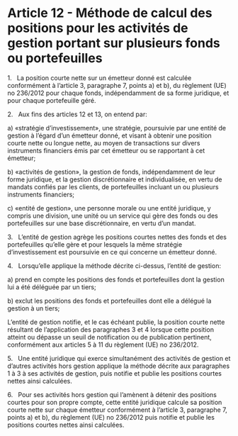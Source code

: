 # Article 12 - Méthode de calcul des positions pour les activités de gestion portant sur plusieurs fonds ou portefeuilles


1.   La position courte nette sur un émetteur donné est calculée conformément à l’article 3, paragraphe 7, points a) et b), du règlement (UE) no 236/2012 pour chaque fonds, indépendamment de sa forme juridique, et pour chaque portefeuille géré.

2.   Aux fins des articles 12 et 13, on entend par:

a) «stratégie d’investissement», une stratégie, poursuivie par une entité de gestion à l’égard d’un émetteur donné, et visant à obtenir une position courte nette ou longue nette, au moyen de transactions sur divers instruments financiers émis par cet émetteur ou se rapportant à cet émetteur;

b) «activités de gestion», la gestion de fonds, indépendamment de leur forme juridique, et la gestion discrétionnaire et individualisée, en vertu de mandats confiés par les clients, de portefeuilles incluant un ou plusieurs instruments financiers;

c) «entité de gestion», une personne morale ou une entité juridique, y compris une division, une unité ou un service qui gère des fonds ou des portefeuilles sur une base discrétionnaire, en vertu d’un mandat.

3.   L’entité de gestion agrège les positions courtes nettes des fonds et des portefeuilles qu’elle gère et pour lesquels la même stratégie d’investissement est poursuivie en ce qui concerne un émetteur donné.

4.   Lorsqu’elle applique la méthode décrite ci-dessus, l’entité de gestion:

a) prend en compte les positions des fonds et portefeuilles dont la gestion lui a été déléguée par un tiers;

b) exclut les positions des fonds et portefeuilles dont elle a délégué la gestion à un tiers;

L’entité de gestion notifie, et le cas échéant publie, la position courte nette résultant de l’application des paragraphes 3 et 4 lorsque cette position atteint ou dépasse un seuil de notification ou de publication pertinent, conformément aux articles 5 à 11 du règlement (UE) no 236/2012.

5.   Une entité juridique qui exerce simultanément des activités de gestion et d’autres activités hors gestion applique la méthode décrite aux paragraphes 1 à 3 à ses activités de gestion, puis notifie et publie les positions courtes nettes ainsi calculées.

6.   Pour ses activités hors gestion qui l’amènent à détenir des positions courtes pour son propre compte, cette entité juridique calcule sa position courte nette sur chaque émetteur conformément à l’article 3, paragraphe 7, points a) et b), du règlement (UE) no 236/2012 puis notifie et publie les positions courtes nettes ainsi calculées.
